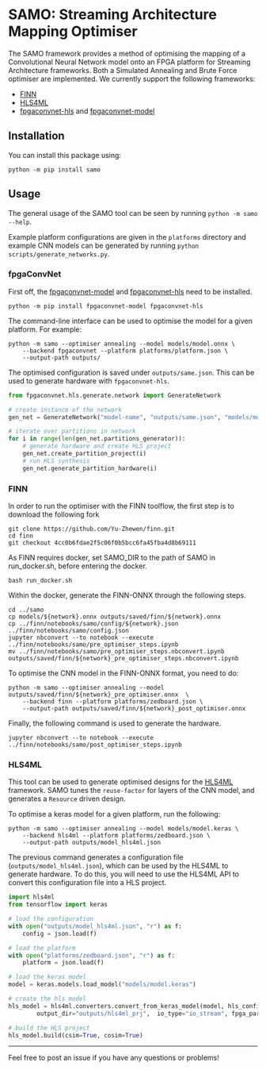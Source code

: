 # SAMO: Streaming Architecture Mapping Optimiser

The SAMO framework provides a method of optimising the mapping of a Convolutional Neural Network model onto an FPGA platform for Streaming Architecture frameworks. Both a Simulated Annealing and Brute Force optimiser are implemented. We currently support the following frameworks:

- [FINN](https://github.com/Xilinx/finn)
- [HLS4ML](https://github.com/fastmachinelearning/hls4ml)
- [fpgaconvnet-hls](https://github.com/AlexMontgomerie/fpgaconvnet-hls) and [fpgaconvnet-model](https://github.com/AlexMontgomerie/fpgaconvnet-model)


## Installation

You can install this package using:

```
python -m pip install samo
```

## Usage

The general usage of the SAMO tool can be seen by running `python -m samo --help`.

Example platform configurations are given in the `platforms` directory and example CNN models can be generated by running `python scripts/generate_networks.py`.

### fpgaConvNet

First off, the [fpgaconvnet-model](https://github.com/AlexMontgomerie/fpgaconvnet-model) and [fpgaconvnet-hls](https://github.com/AlexMontgomerie/fpgaconvnet-hls) need to be installed.

```
python -m pip install fpgaconvnet-model fpgaconvnet-hls
```

The command-line interface can be used to optimise the model for a given platform. For example:

```
python -m samo --optimiser annealing --model models/model.onnx \
    --backend fpgaconvnet --platform platforms/platform.json \
    --output-path outputs/
```

The optimised configuration is saved under `outputs/same.json`. This can be used to generate hardware with `fpgaconvnet-hls`. 

```python
from fpgaconvnet.hls.generate.network import GenerateNetwork

# create instance of the network
gen_net = GenerateNetwork("model-name", "outputs/same.json", "models/model.onnx")

# iterate over partitions in network
for i in range(len(gen_net.partitions_generator)):
    # generate hardware and create HLS project
    gen_net.create_partition_project(i)
    # run HLS synthesis
    gen_net.generate_partition_hardware(i)
```

### FINN

In order to run the optimiser with the FINN toolflow, the first step is to download the following fork
```
git clone https://github.com/Yu-Zhewen/finn.git
cd finn
git checkout 4cc0b6fdae2f5c06f0b5bcc6fa45fba4d8b69111
```

As FINN requires docker, set SAMO_DIR to the path of SAMO in run_docker.sh, before entering the docker.
```
bash run_docker.sh
```

Within the docker, generate the FINN-ONNX through the following steps.
```
cd ../samo
cp models/${network}.onnx outputs/saved/finn/${network}.onnx
cp ../finn/notebooks/samo/config/${network}.json ../finn/notebooks/samo/config.json
jupyter nbconvert --to notebook --execute ../finn/notebooks/samo/pre_optimiser_steps.ipynb
mv ../finn/notebooks/samo/pre_optimiser_steps.nbconvert.ipynb outputs/saved/finn/${network}_pre_optimiser_steps.nbconvert.ipynb
```

To optimise the CNN model in the FINN-ONNX format, you need to do:
```
python -m samo --optimiser annealing --model outputs/saved/finn/${network}_pre_optimiser.onnx  \
    --backend finn --platform platforms/zedboard.json \
    --output-path outputs/saved/finn/${network}_post_optimiser.onnx
```

Finally, the following command is used to generate the hardware.
```
jupyter nbconvert --to notebook --execute ../finn/notebooks/samo/post_optimiser_steps.ipynb
```


### HLS4ML

This tool can be used to generate optimised designs for the [HLS4ML](https://github.com/fastmachinelearning/hls4ml) framework. SAMO tunes the `reuse-factor` for layers of the CNN model, and generates a `Resource` driven design.

To optimise a keras model for a given platform, run the following:

```
python -m samo --optimiser annealing --model models/model.keras \
    --backend hls4ml --platform platforms/zedboard.json \
    --output-path outputs/model_hls4ml.json
```

The previous command generates a configuration file (`outputs/model_hls4ml.json`), which can be used by the HLS4ML to generate hardware. To do this, you will need to use the HLS4ML API to convert this configuration file into a HLS project.

```python
import hls4ml
from tensorflow import keras

# load the configuration
with open("outputs/model_hls4ml.json", "r") as f:
    config = json.load(f)

# load the platform
with open("platforms/zedboard.json", "r") as f:
    platform = json.load(f)

# load the keras model
model = keras.models.load_model("models/model.keras")

# create the hls model
hls_model = hls4ml.converters.convert_from_keras_model(model, hls_config=config,
        output_dir="outputs/hls4ml_prj",  io_type="io_stream", fpga_part=platform["part"])

# build the HLS project
hls_model.build(csim=True, cosim=True)
```

---

Feel free to post an issue if you have any questions or problems!
